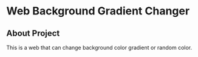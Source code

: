 # Web Background Gradient Changer

## About Project

This is a web that can change background color gradient or random color.